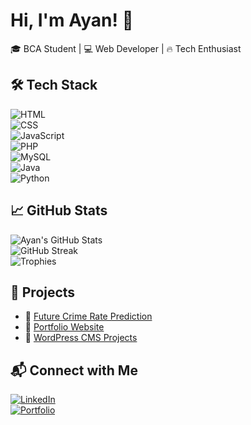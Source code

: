 # Hi, I'm Ayan! 🚀  

🎓 BCA Student | 💻 Web Developer | 🔥 Tech Enthusiast  

## 🛠 Tech Stack  
![HTML](https://img.shields.io/badge/-HTML-orange?style=flat&logo=html5)  
![CSS](https://img.shields.io/badge/-CSS-blue?style=flat&logo=css3)  
![JavaScript](https://img.shields.io/badge/-JavaScript-yellow?style=flat&logo=javascript)  
![PHP](https://img.shields.io/badge/-PHP-purple?style=flat&logo=php)  
![MySQL](https://img.shields.io/badge/-MySQL-blue?style=flat&logo=mysql)  
![Java](https://img.shields.io/badge/-Java-red?style=flat&logo=java)  
![Python](https://img.shields.io/badge/-Python-3776AB?style=flat&logo=python)  

## 📈 GitHub Stats  
![Ayan's GitHub Stats](https://github-readme-stats.vercel.app/api?username=AyanM01&show_icons=true&theme=tokyonight)  
![GitHub Streak](https://github-readme-streak-stats.herokuapp.com/?user=AyanM01&theme=tokyonight)  
![Trophies](https://github-profile-trophy.vercel.app/?username=AyanM01&theme=dracula)  

## 🚀 Projects  
- 🔗 [Future Crime Rate Prediction](#)  
- 🔗 [Portfolio Website](#)  
- 🔗 [WordPress CMS Projects](#)  

## 📬 Connect with Me  
[![LinkedIn](https://img.shields.io/badge/-LinkedIn-blue?style=flat&logo=linkedin)](your-linkedin-url)  
[![Portfolio](https://img.shields.io/badge/-Portfolio-red?style=flat&logo=html5)](your-portfolio-url)  
